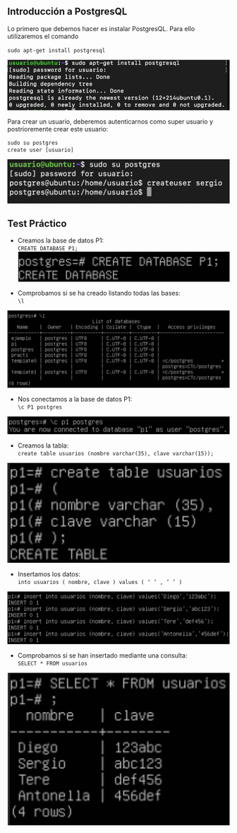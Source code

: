 ## Introducción a PostgresQL

Lo primero que debemos hacer es instalar PostgresQL. Para ello utilizaremos el comando

`sudo apt-get install postgresql`

![img_1](1.jpg)

Para crear un usuario, deberemos autenticarnos como super usuario y postrioremente crear este usuario:

```
sudo su postgres
create user [usuario]
```

![img_2](2.png)

## Test Práctico

* Creamos la base de datos P1:  
`CREATE DATABASE P1;`
![img_3](3.png)

* Comprobamos si se ha creado listando todas las bases:  
`\l`

![img_4](4.png)

* Nos conectamos a la base de datos P1:  
`\c P1 postgres`

![img_5](5.png)

* Creamos la tabla:  
`create table usuarios (nombre varchar(35), clave varchar(15));`

![img_6](6.png)

* Insertamos los datos:  
`into usuarios ( nombre, clave ) values ( ‘ ’ , ’ ’ )` 

![img_7](7.png)

* Comprobamos si se han insertado mediante una consulta:  
`SELECT * FROM usuarios` 

![img_8](8.png)

